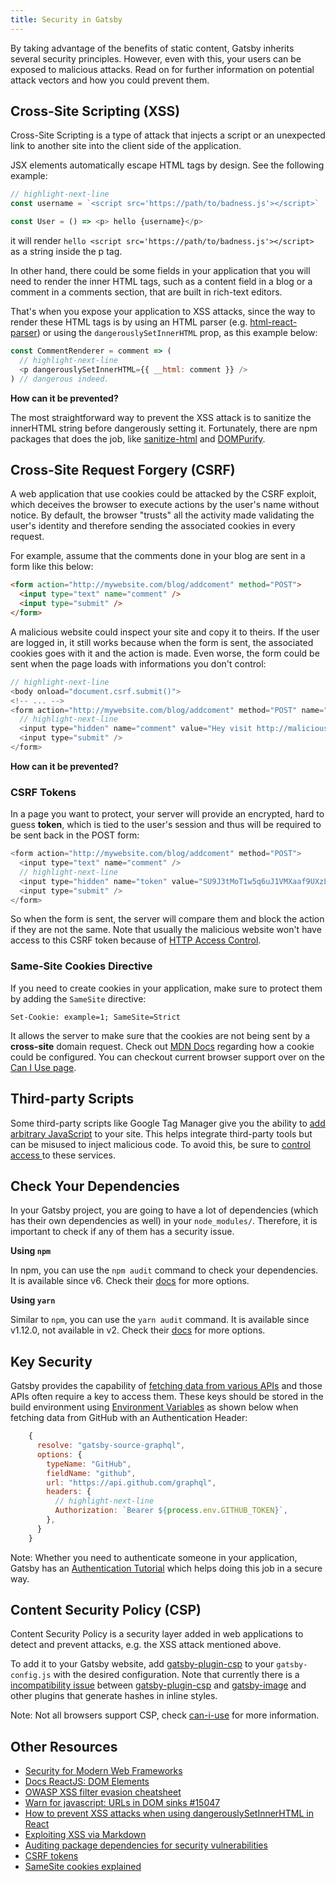 ```yaml
---
title: Security in Gatsby
---
```


By taking advantage of the benefits of static content, Gatsby inherits several security principles. However, even with this, your users can be exposed to malicious attacks. Read on for further information on potential attack vectors and how you could prevent them.

## Cross-Site Scripting (XSS)

Cross-Site Scripting is a type of attack that injects a script or an unexpected link to another site into the client side of the application.

JSX elements automatically escape HTML tags by design. See the following example:

```js
// highlight-next-line
const username = `<script src='https://path/to/badness.js'></script>`

const User = () => <p> hello {username}</p>
```

it will render `hello <script src='https://path/to/badness.js'></script>` as a string inside the p tag.

In other hand, there could be some fields in your application that you will need to render the inner HTML tags, such as a content field in a blog or a comment in a comments section, that are built in rich-text editors.

That's when you expose your application to XSS attacks, since the way to render these HTML tags is by using an HTML parser (e.g. [html-react-parser](https://github.com/remarkablemark/html-react-parser)) or using the `dangerouslySetInnerHTML` prop, as this example below:

```js
const CommentRenderer = comment => (
  // highlight-next-line
  <p dangerouslySetInnerHTML={{ __html: comment }} />
) // dangerous indeed.
```

**How can it be prevented?**

The most straightforward way to prevent the XSS attack is to sanitize the innerHTML string before dangerously setting it. Fortunately, there are npm packages that does the job, like [sanitize-html](https://www.npmjs.com/package/sanitize-html) and [DOMPurify](https://github.com/cure53/DOMPurify).

## Cross-Site Request Forgery (CSRF)

A web application that use cookies could be attacked by the CSRF exploit, which deceives the browser to execute actions by the user's name without notice. By default, the browser "trusts" all the activity made validating the user's identity and therefore sending the associated cookies in every request.

For example, assume that the comments done in your blog are sent in a form like this below:

```html
<form action="http://mywebsite.com/blog/addcoment" method="POST">
  <input type="text" name="comment" />
  <input type="submit" />
</form>
```

A malicious website could inspect your site and copy it to theirs. If the user are logged in, it still works because when the form is sent, the associated cookies goes with it and the action is made. Even worse, the form could be sent when the page loads with informations you don't control:

```js
// highlight-next-line
<body onload="document.csrf.submit()">
<!-- ... -->
<form action="http://mywebsite.com/blog/addcoment" method="POST" name="csrf" >
  // highlight-next-line
  <input type="hidden" name="comment" value="Hey visit http://maliciouswebsite.com, it's pretty nice" />
  <input type="submit" />
</form>
```

**How can it be prevented?**

### CSRF Tokens

In a page you want to protect, your server will provide an encrypted, hard to guess **token**, which is tied to the user's session and thus will be required to be sent back in the POST form:

```js
<form action="http://mywebsite.com/blog/addcoment" method="POST">
  <input type="text" name="comment" />
  // highlight-next-line
  <input type="hidden" name="token" value="SU9J3tMoT1w5q6uJ1VMXaaf9UXzLvyNd" />
  <input type="submit" />
</form>
```

So when the form is sent, the server will compare them and block the action if they are not the same. Note that usually the malicious website won't have access to this CSRF token because of [HTTP Access Control](https://developer.mozilla.org/pt-BR/docs/Web/HTTP/Headers/Access-Control-Allow-Origin).

### Same-Site Cookies Directive

If you need to create cookies in your application, make sure to protect them by adding the `SameSite` directive:

`Set-Cookie: example=1; SameSite=Strict`

It allows the server to make sure that the cookies are not being sent by a **cross-site** domain request.
Check out [MDN Docs](https://developer.mozilla.org/pt-BR/docs/Web/HTTP/Headers/Set-Cookie) regarding how a cookie could be configured. You can checkout current browser support over on the [Can I Use page](https://caniuse.com/#feat=same-site-cookie-attribute).

## Third-party Scripts

Some third-party scripts like Google Tag Manager give you the ability to [add arbitrary JavaScript](https://support.google.com/tagmanager/answer/6107167) to your site. This helps integrate third-party tools but can be misused to inject malicious code. To avoid this, be sure to [control access ](https://support.google.com/tagmanager/answer/6107011) to these services.

## Check Your Dependencies

In your Gatsby project, you are going to have a lot of dependencies (which has their own dependencies as well) in your `node_modules/`. Therefore, it is important to check if any of them has a security issue.

**Using `npm`**

In npm, you can use the `npm audit` command to check your dependencies. It is available since v6. Check their [docs](https://docs.npmjs.com/cli/audit) for more options.

**Using `yarn`**

Similar to `npm`, you can use the `yarn audit` command. It is available since v1.12.0, not available in v2. Check their [docs](https://classic.yarnpkg.com/en/docs/cli/audit/) for more options.

## Key Security

Gatsby provides the capability of [fetching data from various APIs](/docs/content-and-data/) and those APIs often require a key to access them. These keys should be stored in the build environment using [Environment Variables](/docs/environment-variables/) as shown below when fetching data from GitHub with an Authentication Header:

```js
    {
      resolve: "gatsby-source-graphql",
      options: {
        typeName: "GitHub",
        fieldName: "github",
        url: "https://api.github.com/graphql",
        headers: {
          // highlight-next-line
          Authorization: `Bearer ${process.env.GITHUB_TOKEN}`,
        },
      }
    }
```

Note: Whether you need to authenticate someone in your application, Gatsby has an [Authentication Tutorial](/tutorial/authentication-tutorial) which helps doing this job in a secure way.

## Content Security Policy (CSP)

Content Security Policy is a security layer added in web applications to detect and prevent attacks, e.g. the XSS attack mentioned above.

To add it to your Gatsby website, add [gatsby-plugin-csp](/packages/gatsby-plugin-csp/) to your `gatsby-config.js` with the desired configuration. Note that
currently there is a [incompatibility issue](https://github.com/gatsbyjs/gatsby/issues/10890) between [gatsby-plugin-csp](/packages/gatsby-plugin-csp/) and [gatsby-image](/packages/gatsby-image) and other plugins that generate hashes in inline styles.

Note: Not all browsers support CSP, check [can-i-use](https://caniuse.com/#feat=mdn-http_headers_csp_content-security-policy) for more information.

## Other Resources

- [Security for Modern Web Frameworks](https://www.gatsbyjs.org/blog/2019-04-06-security-for-modern-web-frameworks/)
- [Docs ReactJS: DOM Elements](https://reactjs.org/docs/dom-elements.html#dangerouslysetinnerhtml)
- [OWASP XSS filter evasion cheatsheet](https://owasp.org/www-community/xss-filter-evasion-cheatsheet)
- [Warn for javascript: URLs in DOM sinks #15047](https://github.com/facebook/react/pull/15047)
- [How to prevent XSS attacks when using dangerouslySetInnerHTML in React](https://medium.com/@Jam3/how-to-prevent-xss-attacks-when-using-dangerouslysetinnerhtml-in-react-f669f778cebb)
- [Exploiting XSS via Markdown](https://medium.com/taptuit/exploiting-xss-via-markdown-72a61e774bf8)
- [Auditing package dependencies for security vulnerabilities](https://docs.npmjs.com/auditing-package-dependencies-for-security-vulnerabilities)
- [CSRF tokens](https://portswigger.net/web-security/csrf/tokens)
- [SameSite cookies explained](https://web.dev/samesite-cookies-explained/)

